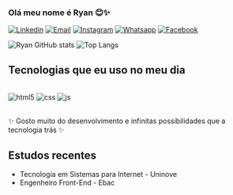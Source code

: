 ### Olá meu nome é Ryan 😊✨

[![Linkedin](https://img.shields.io/badge/LinkedIn-0077B5?style=for-the-badge&logo=linkedin&logoColor=white)](https://www.linkedin.com/in/ryan-xavier-thatsevolution/)
[![Email](https://img.shields.io/badge/Gmail-D14836?style=for-the-badge&logo=gmail&logoColor=white)]([https://www.linkedin.com/in/ryan-xavier-thatsevolution/](https://mail.google.com/mail/u/0/#inbox))
[![Instagram](https://img.shields.io/badge/Instagram-E4405F?style=for-the-badge&logo=instagram&logoColor=white)](https://www.instagram.com/ryanprxavier/)
[![Whatsapp](https://img.shields.io/badge/WhatsApp-25D366?style=for-the-badge&logo=whatsapp&logoColor=white)](https://web.whatsapp.com/)
[![Facebook](https://img.shields.io/badge/Facebook-1877F2?style=for-the-badge&logo=facebook&logoColor=white)](https://www.facebook.com/gui.rodrigues.16940)

![Ryan GitHub stats](https://github-readme-stats.vercel.app/api?username=ryanxavier10&show_icons=true&theme=dark)
![Top Langs](https://github-readme-stats.vercel.app/api/top-langs/?username=ryanxavier10&layout=compact)

## Tecnologias que eu uso no meu dia

<div style="display: inline_block"><br/>
  <img aling="center" alt="html5" src="https://img.shields.io/badge/HTML5-E34F26?style=for-the-badge&logo=html5&logoColor=white"/>
  <img aling="center" alt="css" src="https://img.shields.io/badge/CSS3-1572B6?style=for-the-badge&logo=css3&logoColor=white"/>
  <img aling="center" alt="js" src="https://img.shields.io/badge/JavaScript-F7DF1E?style=for-the-badge&logo=javascript&logoColor=black"/>
</div><br/>

  ✨ Gosto muito do desenvolvimento e infinitas possibilidades que a tecnologia trás ✨

## Estudos recentes
- Tecnologia em Sistemas para Internet - Uninove
- Engenheiro Front-End - Ebac
